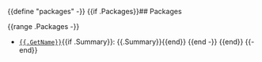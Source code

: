 {{define "packages" -}}
{{if .Packages}}## Packages

{{range .Packages -}}
 - [`{{.GetName}}`]({{.GetName}}){{if .Summary}}: {{.Summary}}{{end}}
{{end -}}
{{end}}
{{- end}}